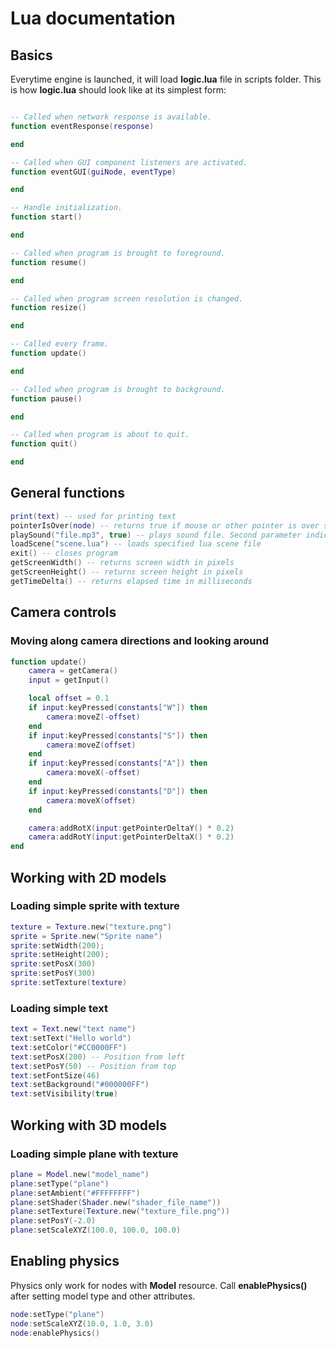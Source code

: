 # Lua documentation #

## Basics ##

Everytime engine is launched, it will load **logic.lua** file in scripts folder.
This is how **logic.lua** should look like at its simplest form:
```Lua

-- Called when network response is available.
function eventResponse(response)

end

-- Called when GUI component listeners are activated.
function eventGUI(guiNode, eventType)

end

-- Handle initialization.
function start()

end

-- Called when program is brought to foreground.
function resume()

end

-- Called when program screen resolution is changed.
function resize()

end

-- Called every frame.
function update()

end

-- Called when program is brought to background.
function pause()

end

-- Called when program is about to quit.
function quit()

end
```

## General functions ##
```lua
print(text) -- used for printing text
pointerIsOver(node) -- returns true if mouse or other pointer is over specific node
playSound("file.mp3", true) -- plays sound file. Second parameter indicates 
loadScene("scene.lua") -- loads specified lua scene file
exit() -- closes program
getScreenWidth() -- returns screen width in pixels
getScreenHeight() -- returns screen height in pixels
getTimeDelta() -- returns elapsed time in milliseconds
```

## Camera controls ##

### Moving along camera directions and looking around ###

```Lua
function update()
	camera = getCamera()
	input = getInput()

	local offset = 0.1
	if input:keyPressed(constants["W"]) then
		camera:moveZ(-offset)
	end
	if input:keyPressed(constants["S"]) then
		camera:moveZ(offset)
	end
	if input:keyPressed(constants["A"]) then
		camera:moveX(-offset)
	end
	if input:keyPressed(constants["D"]) then
		camera:moveX(offset)
	end

	camera:addRotX(input:getPointerDeltaY() * 0.2)
	camera:addRotY(input:getPointerDeltaX() * 0.2)
end
```
## Working with 2D models ##

### Loading simple sprite with texture ###
```Lua
texture = Texture.new("texture.png")
sprite = Sprite.new("Sprite name")
sprite:setWidth(200);
sprite:setHeight(200);
sprite:setPosX(300)
sprite:setPosY(300)
sprite:setTexture(texture)
```

### Loading simple text ###
```Lua
text = Text.new("text name")
text:setText("Hello world")
text:setColor("#CC0000FF")
text:setPosX(200) -- Position from left
text:setPosY(50) -- Position from top
text:setFontSize(46)
text:setBackground("#000000FF")
text:setVisibility(true)
```

## Working with 3D models ##

### Loading simple plane with texture ###
```Lua
plane = Model.new("model_name")
plane:setType("plane")
plane:setAmbient("#FFFFFFFF")
plane:setShader(Shader.new("shader_file_name"))
plane:setTexture(Texture.new("texture_file.png"))
plane:setPosY(-2.0)
plane:setScaleXYZ(100.0, 100.0, 100.0)
```
## Enabling physics ##
Physics only work for nodes with **Model** resource.
Call **enablePhysics()** after setting model type and other attributes.
```Lua
node:setType("plane")
node:setScaleXYZ(10.0, 1.0, 3.0)
node:enablePhysics()
```
